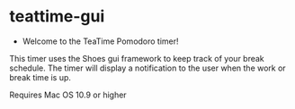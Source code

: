 # teattime-gui

* Welcome to the TeaTime Pomodoro timer!

This timer uses the Shoes gui framework to keep track of your break schedule. 
The timer will display a notification to the user when the work or break time is up.

Requires Mac OS 10.9 or higher
